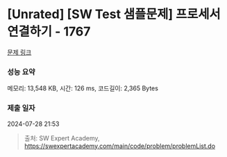 # [Unrated] [SW Test 샘플문제] 프로세서 연결하기 - 1767 

[문제 링크](https://swexpertacademy.com/main/code/problem/problemDetail.do?contestProbId=AV4suNtaXFEDFAUf) 

### 성능 요약

메모리: 13,548 KB, 시간: 126 ms, 코드길이: 2,365 Bytes

### 제출 일자

2024-07-28 21:53



> 출처: SW Expert Academy, https://swexpertacademy.com/main/code/problem/problemList.do